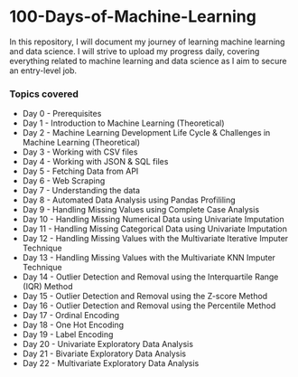 # 100-Days-of-Machine-Learning
In this repository, I will document my journey of learning machine learning and data science. I will strive to upload my progress daily, covering everything related to machine learning and data science as I aim to secure an entry-level job.


<h3>Topics covered</h3>

  <ul>
    <li>Day 0 - Prerequisites</li>
    <li>Day 1 - Introduction to Machine Learning (Theoretical)</li>
    <li>Day 2 - Machine Learning Development Life Cycle & Challenges in Machine Learning (Theoretical)</li>
    <li>Day 3 - Working with CSV files</li>
    <li>Day 4 - Working with JSON & SQL files</li>
    <li>Day 5 - Fetching Data from API</li>
    <li>Day 6 - Web Scraping</li>
    <li>Day 7 - Understanding the data</li>
    <li>Day 8 - Automated Data Analysis using Pandas Profililing</li>
    <li>Day 9 - Handling Missing Values using Complete Case Analysis</li>
    <li>Day 10 - Handling Missing Numerical Data using Univariate Imputation</li>
    <li>Day 11 - Handling Missing Categorical Data using Univariate Imputation</li>
    <li>Day 12 - Handling Missing Values with the Multivariate Iterative Imputer Technique</li>
    <li>Day 13 - Handling Missing Values with the Multivariate KNN Imputer Technique</li>
    <li>Day 14 - Outlier Detection and Removal using the Interquartile Range (IQR) Method</li>
    <li>Day 15 - Outlier Detection and Removal using the Z-score Method</li>
    <li>Day 16 - Outlier Detection and Removal using the Percentile Method</li>
    <li>Day 17 - Ordinal Encoding</li>
    <li>Day 18 - One Hot Encoding</li>
    <li>Day 19 - Label Encoding</li>
    <li>Day 20 - Univariate Exploratory Data Analysis</li>
    <li>Day 21 - Bivariate Exploratory Data Analysis</li>
    <li>Day 22 - Multivariate Exploratory Data Analysis</li>
  </ul>
